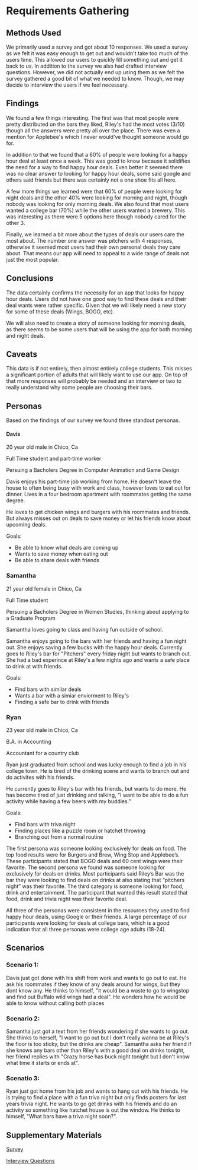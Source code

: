 # Requirements Gathering

## Methods Used

We primarily used a survey and got about 10 responses. We used a survey as we felt it was easy enough to get out and wouldn't take too much of the users time. This allowed our users to quickly fill something out and get it back to us. In addition to the survey we also had drafted interview questions. However, we did not actually end up using them as we felt the survey gathered a good bit of what we needed to know. Though, we may decide to interview the users if we feel necessary.

## Findings

We found a few things interesting. The first was that most people were pretty distributed on the bars they liked, Riley's had the most votes (3/10) though all the answers were pretty all over the place. There was even a mention for Applebee's which I never would've thought someone would go for.

In addition to that we found that a 60% of people were looking for a happy hour deal at least once a week. This was good to know because it solidifies the need for a way to find happy hour deals. Even better it seemed there was no clear answer to looking for happy hour deals, some said google and others said friends but there was certainly not a one shoe fits all here.

A few more things we learned were that 60% of people were looking for night deals and the other 40% were looking for morning and night, though nobody was looking for only morning deals. We also found that most users wanted a college bar (70%) while the other users wanted a brewery. This was interesting as there were 5 options here though nobody cared for the other 3.

Finally, we learned a bit more about the types of deals our users care the most about. The number one answer was pitchers with 4 responses, otherwise it seemed most users had their own personal deals they care about. That means our app will need to appeal to a wide range of deals not just the most popular.

## Conclusions

The data certainly confirms the necessity for an app that looks for happy hour deals. Users did not have one good way to find these deals and their deal wants were rather specific. Given that we will likely need a new story for some of these deals (Wings, BOGO, etc).

We will also need to create a story of someone looking for morning deals, as there seems to be some users that will be using the app for both morning and night deals.

## Caveats

This data is if not entirely, then almost entirely college students. This misses a significant portion of adults that will likely want to use our app. On top of that more responses will probably be needed and an interview or two to really understand why some people are choosing their bars. 

## Personas

Based on the findings of our survey we found three standout personas. 

#### Davis 

20 year old male in Chico, Ca 

Full Time student and part-time worker

Persuing a Bacholers Degree in Computer Animation and Game Design

Davis enjoys his part-time job working from home. He doesn't leave the house to often being busy with work and class, however loves to eat out for dinner. Lives in a four bedroom apartment with roommates getting the same degree. 

He loves to get chicken wings and burgers with his roommates and friends. But always misses out on deals to save money or let his friends know about upcoming deals. 

Goals: 

 * Be able to know what deals are coming up 
 * Wants to save money when eating out
 * Be able to share deals with friends

### Samantha

21 year old female in Chico, Ca

Full Time student

Persuing a Bacholers Degree in Women Studies, thinking about applying to a Graduate Program

Samantha loves going to class and having fun outside of school. 

Samantha enjoys going to the bars with her friends and having a fun night out. She enjoys saving a few bucks with the happy hour deals. Currently goes to Riley's bar for "Pitchers" every friday night but wants to branch out. She had a bad experince at Riley's a few nights ago and wants a safe place to drink at with friends. 

Goals:

 * Find bars with similar deals
 * Wants a bar with a simiar enviorment to Riley's
 * Finding a safe bar to drink with friends

### Ryan

23 year old male in Chico, Ca

B.A. in Accounting

Accountant for a country club

Ryan just graduated from school and was lucky enough to find a job in his college town. He is tired of the drinking scene and wants to branch out and do activites with his friends. 

He currently goes to Riley's bar with his friends, but wants to do more. He has become tired of just drinking and talking, "I want to be able to do a fun activity while having a few beers with my buddies."

Goals:
 
 * Find bars with triva night
 * Finding places like a puzzle room or hatchet throwing
 * Branching out from a normal routine

The first persona was someone looking exclusively for deals on food. The top food results were for Burgers and Brew, Wing Stop and Applebee’s. These participants stated that BOGO deals and 60 cent wings were their favorite. The second persona we found was someone looking for exclusively for deals on drinks. Most participants said Riley’s Bar was the bar they were looking to find deals on drinks at also stating that “pitchers night” was their favorite. The third category is someone looking for food, drink and entertainment. The participant that wanted this result stated that food, drink and trivia night was their favorite deal. 

All three of the personas were consistent in the resources they used to find happy hour deals, using Google or their friends. A large percentage of our participants were looking for deals at college bars, which is a good indication that all three personas were college age adults (18-24). 

## Scenarios

### Scenario 1:

Davis just got done with his shift from work and wants to go out to eat. He ask his roommates if they know of any deals around for wings, but they dont know any. He thinks to himself, "it would be a waste to go to wingstop and find out Buffalo wild wings had a deal". He wonders how he would be able to know without calling both places

### Scenario 2:

Samantha just got a text from her friends wondering if she wants to go out. She thinks to herself, "I want to go out but I don't really wanna be at Riley's the floor is too sticky, but the drinks are cheap". Samantha asks her friend if she knows any bars other than Riley's with a good deal on drinks tonight, her friend replies with "Crazy horse has buck night tonight but I don't know what time it starts or ends at". 

### Scenatio 3: 

Ryan just got home from his job and wants to hang out with his friends. He is trying to find a place with a fun triva night but only finds posters for last years trivia night. He wants to go get drinks with his friends and do an activity so something like hatchet house is out the window. He thinks to himself, "What bars have a triva night soon?". 

## Supplementary Materials

[Survey](https://docs.google.com/forms/d/e/1FAIpQLSeOe0aCICOChXJDNuxnm4w7Org8tlpt8m6O7VXp9xAB5jDijw/viewform?usp=sf_link)

[Interview Questions](https://docs.google.com/document/d/1ldWJ0lFXGpPjRTCvls_5UNdKAQEl1CRnvbueHtA463E/edit?usp=sharing)
